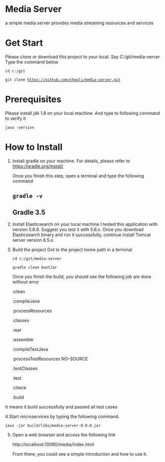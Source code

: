 # Media Server
a simple media server provides media streaming resources and services

# Get Start
Please clone or download this project to your local. Say C:/git/media-server
Type the command below

<code>cd c:/git</code>

<code>git clone https://github.com/chooli/media-server.git</code>

# Prerequisites 
Please install jdk 1.8 on your local machine. And type to following command to verify it

<code>java -version</code>

# How to Install

1. Install gradle on your machine. For details, please refer to https://gradle.org/install/
   
   Once you finish this step, open a terminal and type the following command
   
   <code>gradle -v</code>
   ------------------------------------------------------------
   Gradle 3.5
   ------------------------------------------------------------

2. Install Elasticsearch on your local machine
  I tested this application with version 5.6.9. Suggest you test it with 5.6.x.
  Once you download Elasticsearch binary and run it successfully, continue install Tomcat server version 8.5.x.
   
3. Build the project
   Got to the project home path in a terminal
   
   <code>cd c:/git/media-server</code>
   
   <code>gradle clean bootJar</code>
   
   Once you finish the build, you should see the following job are done without error
   
   :clean
   
   :compileJava
   
   :processResources
   
   :classes
   
   :war
   
   :assemble
   
   :compileTestJava
   
   :processTestResources NO-SOURCE
   
   :testClasses
   
   :test
   
   :check
   
   :build
  
  It means it build successfully and passed all test cases
    
  4.Start microservices by typing the following command. 
   
    java -jar build/libs/media-server-0.9.0.jar
    
  5. Open a web browser and access the following link
  
     http://localhost:10080/media/index.html
     
     From there, you could see a simple introduction and how to use it.

